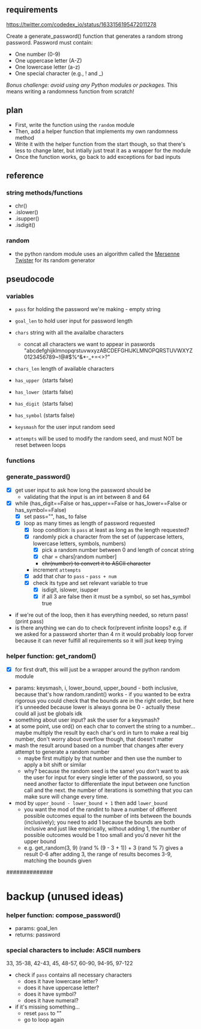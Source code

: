 ## requirements
https://twitter.com/codedex_io/status/1633156195472011278

Create a generate_password() function that generates a random strong password.
Password must contain:
- One number (0-9)
- One uppercase letter (A-Z)
- One lowercase letter (a-z)
- One special character (e.g., ! and _)

_Bonus challenge: avoid using any Python modules or packages._ This means writing a randomness function from scratch!

## plan
- First, write the function using the `random` module
- Then, add a helper function that implements my own randomness method
- Write it with the helper function from the start though, so that there's less to change later, but intially just treat it as a wrapper for the module
- Once the function works, go back to add exceptions for bad inputs

## reference 
### string methods/functions
- chr()
- .islower()
- .isupper()
- .isdigit()

### random
- the python random module uses an algorithm called the [Mersenne Twister](https://blogs.mathworks.com/cleve/2015/04/17/random-number-generator-mersenne-twister/) for its random generator

## pseudocode
### variables
- `pass` for holding the password we're making - empty string 
- `goal_len` to hold user input for password length
- `chars` string with all the availalbe characters
    - concat all characters we want to appear in paswords
    "abcdefghijklmnopqrstuvwxyzABCDEFGHIJKLMNOPQRSTUVWXYZ0123456789~!@#$%^&*-_+=<>?"
- `chars_len` length of available characters
- `has_upper `(starts false)
- `has_lower `(starts false)
- `has_digit `(starts false)
- `has_symbol` (starts false)

- `keysmash` for the user input random seed
- `attempts` will be used to modify the random seed, and must NOT be reset between loops

### functions

### generate_password()
- [x] get user input to ask how long the password should be
    - validating that the input is an int between 8 and 64
- [x] while (has_digit==False or has_upper==False or has_lower==False or has_symbol==False)
    - [x] set pass="", has_ to false
    - [x] loop as many times as length of password requested
        - [x] loop condition: is `pass` at least as long as the length requested?
        - [x] randomly pick a character from the set of (uppercase letters, lowercase letters, symbols, numbers)
            - [x] pick a random number between 0 and length of concat string
            - [x] char = chars[random number]
            - ~~chr(number) to convert it to ASCII character~~
        - increment `attempts`
        - [x] add that char to `pass` - `pass + num`
        - [x] check its type and set relevant variable to true
            - [x] isdigit, islower, isupper 
            - [x] if all 3 are false then it must be a symbol, so set has_symbol true
- if we're out of the loop, then it has everything needed, so return pass! (print pass)
 - is there anything we can do to check for/prevent infinite loops? e.g. if we asked for a password shorter than 4 rn it would probably loop forver because it can never fulfill all requirements so it will jsut keep trying



### helper function: get_random()
- [x] for first draft, this will just be a wrapper around the python random module
- params: keysmash, i,
          lower_bound, upper_bound - both inclusive, because that's how random.randint() works
          - if you wanted to be extra rigorous you could check that the bounds are in the right order, but here it's unneeded because lower is always gonna be 0
          - actually these could all just be globals idk
- something about user input? ask the user for a keysmash?
- at some point, use ord() on each char to convert the string to a number... maybe multiply the result by each char's ord in turn to make a real big number, don't worry about overflow though, that doesn't matter
- mash the result around based on a number that changes after every attempt to generate a random number
    - maybe first multiply by that number and then use the number to apply a bit shift or similar
    - why? because the random seed is the same! you don't want to ask the user for input for every single letter of the password, so you need another factor to differentiate the input between one function call and the next. the number of iterations is something that you can make sure will change every time.
- mod by `upper_bound - lower_bound + 1` then add `lower_bound`
    - you want the mod of the randint to have a number of different possible outcomes equal to the number of ints between the bounds (inclusively); you need to add 1 because the bounds are both inclusive and just like empirically, without adding 1, the number of possible outcomes would be 1 too small and you'd never hit the upper bound
    - e.g. get_random(3, 9)
      (rand % (9 - 3 + 1)) + 3
      (rand % 7) gives a result 0-6
      after adding 3, the range of results becomes 3-9, matching the bounds given




##############


# backup (unused ideas)

### helper function: compose_password()
- params: goal_len
- returns: password

### special characters to include: ASCII numbers
33, 35-38, 42-43, 45, 48-57, 60-90, 94-95, 97-122

- check if `pass` contains all necessary characters
    - does it have lowercase letter?
    - does it have uppercase letter?
    - does it have symbol?
    - does it have numeral?
- if it's missing something...
    - reset `pass` to ""
    - go to loop again